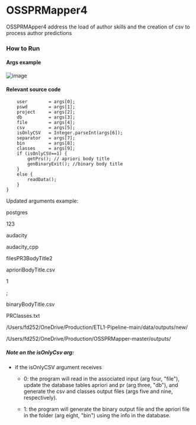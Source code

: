 # OSSPRMapper4
OSSPRMApper4 address the load of author skills and the creation of csv to process author predictions
### How to Run

#### Args example
![image](https://user-images.githubusercontent.com/59481467/128212226-c3724885-a0dd-41e7-8779-b7d961c9bd02.png)



#### Relevant source code

		user        = args[0];
		pswd        = args[1];
		project     = args[2];
		db          = args[3];
		file        = args[4];
		csv         = args[5];
		isOnlyCSV   = Integer.parseInt(args[6]);
		separator   = args[7];
		bin         = args[8];
		classes     = args[9];
		if (isOnlyCSV==1) {
			getPrs(); // apriori body title
			genBinaryExit(); //binary body title
		}
		else {
			readData();
		}
	}

Updated arguments example:

postgres

123

audacity

audacity_cpp

filesPR3BodyTitle2

aprioriBodyTitle.csv

1

;

binaryBodyTitle.csv

PRClasses.txt

/Users/fd252/OneDrive/Production/ETL1-Pipeline-main/data/outputs/new/

/Users/fd252/OneDrive/Production/OSSPRMapper-master/outputs/

##### Note on the isOnlyCsv arg:
- if the isOnlyCSV argument receives

    - 0: the program will read in the associated input (arg four, "file"), update the database tables apriori and pr (arg three, "db"), and generate the csv and classes output files (args five and nine, respectively). 

    - 1: the program will generate the binary output file and the apriori file in the folder (arg eight, "bin") using the info in the database.

